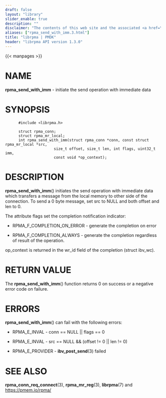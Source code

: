 ```yaml
---
draft: false
layout: "library"
slider_enable: true
description: ""
disclaimer: "The contents of this web site and the associated <a href=\"https://github.com/pmem\">GitHub repositories</a> are BSD-licensed open source."
aliases: ["rpma_send_with_imm.3.html"]
title: "librpma | PMDK"
header: "librpma API version 1.3.0"
---
```

{{< manpages >}}

[comment]: <> (SPDX-License-Identifier: BSD-3-Clause)
[comment]: <> (Copyright 2020-2023, Intel Corporation)

# NAME

**rpma_send_with_imm** - initiate the send operation with immediate data

# SYNOPSIS

          #include <librpma.h>

          struct rpma_conn;
          struct rpma_mr_local;
          int rpma_send_with_imm(struct rpma_conn *conn, const struct rpma_mr_local *src,
                          size_t offset, size_t len, int flags, uint32_t imm,
                          const void *op_context);

# DESCRIPTION

**rpma_send_with_imm**() initiates the send operation with immediate
data which transfers a message from the local memory to other side of
the connection. To send a 0 byte message, set src to NULL and both
offset and len to 0.

The attribute flags set the completion notification indicator:

-   RPMA_F\_COMPLETION_ON_ERROR - generate the completion on error

-   RPMA_F\_COMPLETION_ALWAYS - generate the completion regardless of
    result of the operation.

op_context is returned in the wr_id field of the completion (struct
ibv_wc).

# RETURN VALUE

The **rpma_send_with_imm**() function returns 0 on success or a negative
error code on failure.

# ERRORS

**rpma_send_with_imm**() can fail with the following errors:

-   RPMA_E\_INVAL - conn == NULL \|\| flags == 0

-   RPMA_E\_INVAL - src == NULL && (offset != 0 \|\| len != 0)

-   RPMA_E\_PROVIDER - **ibv_post_send**(3) failed

# SEE ALSO

**rpma_conn_req_connect**(3), **rpma_mr_reg**(3), **librpma**(7) and
https://pmem.io/rpma/

